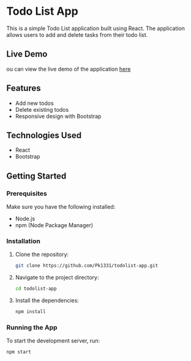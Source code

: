 # Todo List App

This is a simple Todo List application built using React. The application allows users to add and delete tasks from their todo list.

## Live Demo
   ou can view the live demo of the application [here](https://pk1331.github.io/TodoList-using-React/)

## Features

- Add new todos
- Delete existing todos
- Responsive design with Bootstrap

## Technologies Used

- React
- Bootstrap

## Getting Started

### Prerequisites

Make sure you have the following installed:

- Node.js
- npm (Node Package Manager)

### Installation

1. Clone the repository:

    ```sh
    git clone https://github.com/Pk1331/todolist-app.git
    ```

2. Navigate to the project directory:

    ```sh
    cd todolist-app
    ```

3. Install the dependencies:

    ```sh
    npm install
    ```

### Running the App

To start the development server, run:

```sh
npm start
